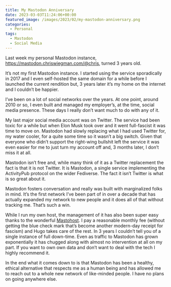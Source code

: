 ```yaml
---
title: My Mastodon Anniversary
date: 2023-03-03T11:24:06+00:00
featured_image: /images/2023/02/my-mastodon-anniversary.png
categories:
  - Personal
tags:
  - Mastodon
  - Social Media
---
```


Last week my personal Mastodon instance, <https://mastodon.chriswiegman.com/@chris>, turned 3 years old.

It’s not my first Mastodon instance. I started using the service sporadically in 2017 and I even self-hosted the same domain for a while before I launched the current rendition but, 3 years later it’s my home on the internet and I couldn’t be happier.

I’ve been on a lot of social networks over the years. At one point, around 2010 or so, I even built and managed my employer’s, at the time, social media presence. These days I really don’t want much to do with any of it.

My last major social media account was on Twitter. The service had been toxic for a while but when Elon Musk took over and it went full-fascist it was time to move on. Mastodon had slowly replacing what I had used Twitter for, my water cooler, for a quite some time so it wasn’t a big switch. Given that everyone who didn’t support the right-wing bullshit left the service it was even easier for me to just turn my account off and, 3 months later, I don’t miss it at all.

Mastodon isn’t free and, while many think of it as a Twitter replacement the fact is that it is not Twitter. It is Mastodon, a single service implementing the ActivityPub protocol on the wider Fediverse. The fact it isn’t Twitter is what is so great about it.

Mastodon fosters conversation and really was built with marginalized folks in mind. It’s the first network I’ve been part of in over a decade that has actually expanded my network to new people and it does all of that without tracking me. That’s such a win.

While I run my own host, the management of it has also been super easy thanks to the wonderful [Mastohost][1]. I pay a reasonable monthly fee (without getting the blue check mark that’s become another modern-day receipt for fascism) and Hugo takes care of the rest. In 3 years I couldn’t tell you of a single instance of full down-time. Even as traffic to Mastodon has grown exponentially it has chugged along with almost no intervention at all on my part. If you want to own own data and don’t want to deal with the tech I highly recommend it.

In the end what it comes down to is that Mastodon has been a healthy, ethical alternative that respects me as a human being and has allowed me to reach out to a whole new network of like-minded people. I have no plans on going anywhere else.

 [1]: https://masto.host/